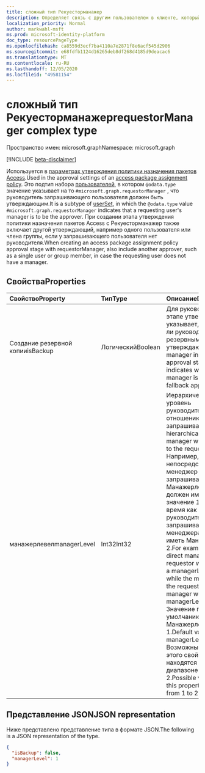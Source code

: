 ```yaml
---
title: сложный тип Рекуесторманажер
description: Определяет связь с другим пользователем в клиенте, который будет разрешен в качестве утверждающего.
localization_priority: Normal
author: markwahl-msft
ms.prod: microsoft-identity-platform
doc_type: resourcePageType
ms.openlocfilehash: ca8559d3ecf7ba4110a7e2871f8e6acf545d2906
ms.sourcegitcommit: e68fdfb1124d16265deb8df268d4185d9deacac6
ms.translationtype: MT
ms.contentlocale: ru-RU
ms.lasthandoff: 12/05/2020
ms.locfileid: "49581154"
---
```

# <a name="requestormanager-complex-type"></a><span data-ttu-id="3c1c9-103">сложный тип Рекуесторманажер</span><span class="sxs-lookup"><span data-stu-id="3c1c9-103">requestorManager complex type</span></span>

<span data-ttu-id="3c1c9-104">Пространство имен: microsoft.graph</span><span class="sxs-lookup"><span data-stu-id="3c1c9-104">Namespace: microsoft.graph</span></span>

[!INCLUDE [beta-disclaimer](../../includes/beta-disclaimer.md)]

<span data-ttu-id="3c1c9-105">Используется в [параметрах утверждения политики назначения пакетов Access](accesspackageassignmentpolicy.md).</span><span class="sxs-lookup"><span data-stu-id="3c1c9-105">Used in the approval settings of an [access package assignment policy](accesspackageassignmentpolicy.md).</span></span> <span data-ttu-id="3c1c9-106">Это подтип набора [пользователей](userset.md), в котором `@odata.type` значение указывает на то `#microsoft.graph.requestorManager` , что руководитель запрашивающего пользователя должен быть утверждающим.</span><span class="sxs-lookup"><span data-stu-id="3c1c9-106">It is a subtype of [userSet](userset.md), in which the `@odata.type` value `#microsoft.graph.requestorManager` indicates that a requesting user's manager is to be the approver.</span></span>  <span data-ttu-id="3c1c9-107">При создании этапа утверждения политики назначения пакетов Access с Рекуесторманажер также включает другой утверждающий, например одного пользователя или члена группы, если у запрашивающего пользователя нет руководителя.</span><span class="sxs-lookup"><span data-stu-id="3c1c9-107">When creating an access package assignment policy approval stage with requestorManager, also include another approver, such as a single user or group member, in case the requesting user does not have a manager.</span></span>


## <a name="properties"></a><span data-ttu-id="3c1c9-108">Свойства</span><span class="sxs-lookup"><span data-stu-id="3c1c9-108">Properties</span></span>


| <span data-ttu-id="3c1c9-109">Свойство</span><span class="sxs-lookup"><span data-stu-id="3c1c9-109">Property</span></span>                     | <span data-ttu-id="3c1c9-110">Тип</span><span class="sxs-lookup"><span data-stu-id="3c1c9-110">Type</span></span>                      | <span data-ttu-id="3c1c9-111">Описание</span><span class="sxs-lookup"><span data-stu-id="3c1c9-111">Description</span></span> |
| :--------------------------- | :------------------------ | :---------- |
| <span data-ttu-id="3c1c9-112">Создание резервной копии</span><span class="sxs-lookup"><span data-stu-id="3c1c9-112">isBackup</span></span> | <span data-ttu-id="3c1c9-113">Логический</span><span class="sxs-lookup"><span data-stu-id="3c1c9-113">Boolean</span></span> | <span data-ttu-id="3c1c9-114">Для руководителя на этапе утверждения указывает, является ли руководитель резервным утверждающим.</span><span class="sxs-lookup"><span data-stu-id="3c1c9-114">For a manager in an approval stage, indicates whether the manager is a backup fallback approver.</span></span> |
|<span data-ttu-id="3c1c9-115">манажерлевел</span><span class="sxs-lookup"><span data-stu-id="3c1c9-115">managerLevel</span></span> | <span data-ttu-id="3c1c9-116">Int32</span><span class="sxs-lookup"><span data-stu-id="3c1c9-116">Int32</span></span> | <span data-ttu-id="3c1c9-117">Иерархический уровень руководителя по отношению к запрашивающему.</span><span class="sxs-lookup"><span data-stu-id="3c1c9-117">The hierarchical level of the manager with respect to the requestor.</span></span> <span data-ttu-id="3c1c9-118">Например, непосредственный менеджер запрашивающего Манажерлевел должен иметь значение 1, в то время как руководитель запрашивающего менеджера будет иметь Манажерлевел 2.</span><span class="sxs-lookup"><span data-stu-id="3c1c9-118">For example, the direct manager of a requestor would have a managerLevel of 1, while the manager of the requestor's manager would have a managerLevel of 2.</span></span> <span data-ttu-id="3c1c9-119">Значение по умолчанию для Манажерлевел — 1.</span><span class="sxs-lookup"><span data-stu-id="3c1c9-119">Default value for managerLevel is 1.</span></span> <span data-ttu-id="3c1c9-120">Возможные значения этого свойства находятся в диапазоне от 1 до 2.</span><span class="sxs-lookup"><span data-stu-id="3c1c9-120">Possible values for this property range from 1 to 2.</span></span> |


## <a name="json-representation"></a><span data-ttu-id="3c1c9-121">Представление JSON</span><span class="sxs-lookup"><span data-stu-id="3c1c9-121">JSON representation</span></span>

<span data-ttu-id="3c1c9-122">Ниже представлено представление типа в формате JSON.</span><span class="sxs-lookup"><span data-stu-id="3c1c9-122">The following is a JSON representation of the type.</span></span>

<!-- {
  "blockType": "resource",
  "optionalProperties": [

  ],
  "@odata.type": "microsoft.graph.requestorManager",
  "baseType": "microsoft.graph.userSet"
}-->

```json
{
  "isBackup": false,
  "managerLevel": 1
}
```


<!-- uuid: 16cd6b66-4b1a-43a1-adaf-3a886856ed98
2019-02-04 14:57:30 UTC -->
<!-- {
  "type": "#page.annotation",
  "description": "requestorManager complex type",
  "keywords": "",
  "section": "documentation",
  "tocPath": ""
}-->


